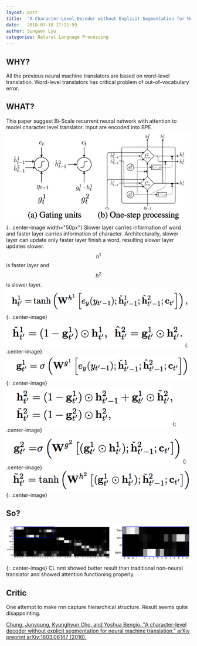 ```yaml
---
layout: post
title:  "A Character-Level Decoder without Explicit Segmentation for Neural Machine Translation"
date:   2018-07-18 17:21:59
author: Sungwon Lyu
categories: Natural Language Processing
---
```


## WHY? 
All the previous neural machine translators are based on word-level translation. Word-level translators has critical problem of out-of-vocabulary error. 

## WHAT?
This paper suggest Bi-Scale recurrent neural network with attention to model character level translator. Input are encoded into BPE.
![image](/assets/images/clnmt1.png){: .center-image width="50px"}
Slower layer carries information of word and faster layer carries information of character. Architecturally, slower layer can update only faster layer finish a word, resulting slower layer updates slower. $$h^1$$ is faster layer and $$h^2$$ is slower layer.
![image](/assets/images/clnmt2.png){: .center-image}
![image](/assets/images/clnmt3.png){: .center-image}
![image](/assets/images/clnmt4.png){: .center-image}
![image](/assets/images/clnmt5.png){: .center-image}
![image](/assets/images/clnmt6.png){: .center-image}
![image](/assets/images/clnmt7.png){: .center-image}

## So?
![image](/assets/images/clnmt8.png){: .center-image}
CL nmt showed better result than traditional non-neural translator and showed attention functioning properly. 

## Critic
One attempt to make rnn capture hierarchical structure. Result seems quite disappointing.

[Chung, Junyoung, Kyunghyun Cho, and Yoshua Bengio. "A character-level decoder without explicit segmentation for neural machine translation." arXiv preprint arXiv:1603.06147 (2016).](https://arxiv.org/abs/1603.06147)